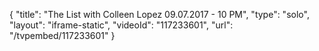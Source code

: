 {
    "title": "The List with Colleen Lopez 09.07.2017 - 10 PM",
    "type": "solo",
    "layout": "iframe-static",
    "videoId": "117233601",
    "url": "\/tvpembed\/117233601"
}